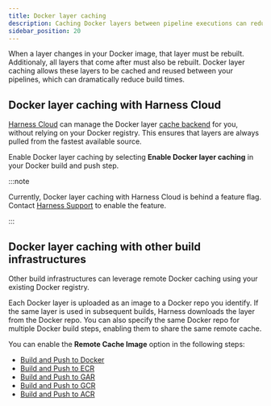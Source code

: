 ```yaml
---
title: Docker layer caching
description: Caching Docker layers between pipeline executions can reduce build times.
sidebar_position: 20
---
```


When a layer changes in your Docker image, that layer must be rebuilt. Additionaly, all layers that come after must also be rebuilt. Docker layer caching allows these layers to be cached and reused between your pipelines, which can dramatically reduce build times.

## Docker layer caching with Harness Cloud

[Harness Cloud](../set-up-build-infrastructure/use-harness-cloud-build-infrastructure.md) can manage the Docker layer [cache backend](https://docs.docker.com/build/cache/backends/) for you, without relying on your Docker registry. This ensures that layers are always pulled from the fastest available source.

Enable Docker layer caching by selecting __Enable Docker layer caching__ in your Docker build and push step.

:::note

Currently, Docker layer caching with Harness Cloud is behind a feature flag. Contact [Harness Support](mailto:support@harness.io) to enable the feature.<!-- CI_ENABLE_DLC and CI_HOSTED_CONTAINERLESS_OOTB_STEP_ENABLED --> <!-- DLC uses the buildx plugin rather than kaniko or drone-docker. Example - GCR buildx plugin: https://github.com/drone-plugins/drone-buildx-gcr -->

:::

## Docker layer caching with other build infrastructures

Other build infrastructures can leverage remote Docker caching using your existing Docker registry.

Each Docker layer is uploaded as an image to a Docker repo you identify. If the same layer is used in subsequent builds, Harness downloads the layer from the Docker repo. You can also specify the same Docker repo for multiple Docker build steps, enabling them to share the same remote cache.

You can enable the **Remote Cache Image** option in the following steps:

* [Build and Push to Docker](../build-and-upload-artifacts/build-and-push-to-docker-hub-step-settings.md)
* [Build and Push to ECR](../build-and-upload-artifacts/build-and-push-to-ecr-step-settings.md)
* [Build and Push to GAR](/docs/continuous-integration/use-ci/build-and-upload-artifacts/build-and-push-to-gar.md)
* [Build and Push to GCR](/docs/continuous-integration/use-ci/build-and-upload-artifacts/build-and-push-to-gcr.md)
* [Build and Push to ACR](/docs/continuous-integration/use-ci/build-and-upload-artifacts/build-and-push-to-acr.md)